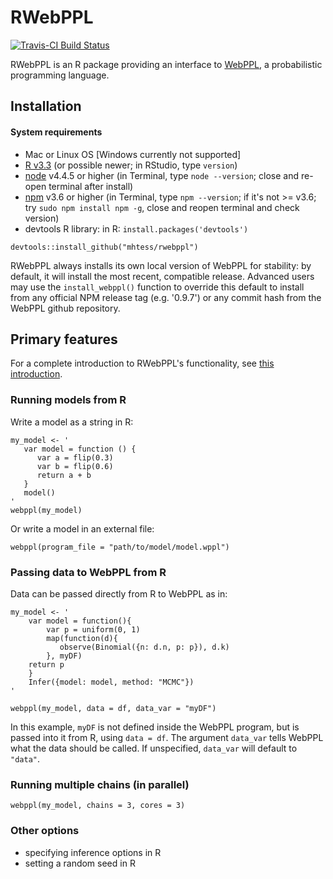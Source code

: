 # RWebPPL

[![Travis-CI Build Status](https://travis-ci.org/mhtess/rwebppl.svg?branch=master)](https://travis-ci.org/mhtess/rwebppl)

RWebPPL is an R package providing an interface to [WebPPL](https://github.com/probmods/webppl), a probabilistic programming language.

## Installation

#### System requirements
+ Mac or Linux OS [Windows currently not supported]
+ [R v3.3](https://cran.cnr.berkeley.edu) (or possible newer; in RStudio, type `version`)
+ [node](https://nodejs.org/en/) v4.4.5 or higher (in Terminal, type `node --version`; close and re-open terminal after install)
+ [npm](https://docs.npmjs.com/getting-started/installing-node) v3.6 or higher (in Terminal, type `npm --version`; if it's not >= v3.6; try `sudo npm install npm -g`, close and reopen terminal and check version)
+ devtools R library: in R: `install.packages('devtools')`

```
devtools::install_github("mhtess/rwebppl")
```

RWebPPL always installs its own local version of WebPPL for stability: by default, it will install the most recent, compatible release. Advanced users may use the `install_webppl()` function to override this default to install from any official NPM release tag (e.g. '0.9.7') or any commit hash from the WebPPL github repository.

## Primary features

For a complete introduction to RWebPPL's functionality, see [this introduction](https://github.com/mhtess/rwebppl/wiki/Introduction). 

### Running models from R

Write a model as a string in R:

```
my_model <- '
   var model = function () {
      var a = flip(0.3)
      var b = flip(0.6)
      return a + b
   }
   model()
'
webppl(my_model)
```

Or write a model in an external file:

```
webppl(program_file = "path/to/model/model.wppl")
```

### Passing data to WebPPL from R

Data can be passed directly from R to WebPPL as in:

```
my_model <- '
    var model = function(){
        var p = uniform(0, 1)
        map(function(d){
           observe(Binomial({n: d.n, p: p}), d.k)
        }, myDF)
	return p
    }
    Infer({model: model, method: "MCMC"})
'

webppl(my_model, data = df, data_var = "myDF")
```

In this example, `myDF` is not defined inside the WebPPL program, but is passed into it from R, using `data = df`. The argument `data_var` tells WebPPL what the data should be called. If unspecified, `data_var` will default to `"data"`.

### Running multiple chains (in parallel)

```
webppl(my_model, chains = 3, cores = 3)
```

### Other options

- specifying inference options in R
- setting a random seed in R
